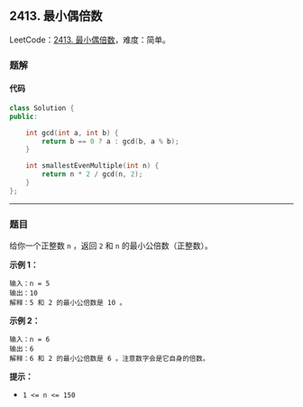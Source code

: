 ## 2413. 最小偶倍数

LeetCode：[2413. 最小偶倍数](https://leetcode.cn/problems/smallest-even-multiple/)，难度：简单。

### 题解

#### 代码

```c++
class Solution {
public:

    int gcd(int a, int b) {
        return b == 0 ? a : gcd(b, a % b);
    }

    int smallestEvenMultiple(int n) {
        return n * 2 / gcd(n, 2);
    }
};
```



---



### 题目

给你一个正整数 `n` ，返回 `2` 和 `n` 的最小公倍数（正整数）。

 

**示例 1：**

```
输入：n = 5
输出：10
解释：5 和 2 的最小公倍数是 10 。
```

**示例 2：**

```
输入：n = 6
输出：6
解释：6 和 2 的最小公倍数是 6 。注意数字会是它自身的倍数。
```

 

**提示：**

- `1 <= n <= 150`


